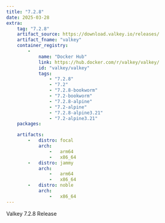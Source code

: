 ```yaml
---
title: "7.2.8"
date: 2025-03-28
extra:
    tag: "7.2.8"
    artifact_source: https://download.valkey.io/releases/
    artifact_fname: "valkey"
    container_registry:
        -
            name: "Docker Hub"
            link: https://hub.docker.com/r/valkey/valkey/
            id: "valkey/valkey"
            tags:
                - "7.2.8"
                - "7.2"
                - "7.2.8-bookworm"
                - "7.2-bookworm"
                - "7.2.8-alpine"
                - "7.2-alpine"
                - "7.2.8-alpine3.21"
                - "7.2-alpine3.21"
    packages:

    artifacts:
        -   distro: focal
            arch:
                -   arm64
                -   x86_64
        -   distro: jammy
            arch:
                -   arm64
                -   x86_64
        -   distro: noble
            arch:
                -   x86_64
---
```


Valkey 7.2.8 Release